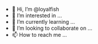 - 👋 Hi, I’m @loyalfish
- 👀 I’m interested in ...
- 🌱 I’m currently learning ...
- 💞️ I’m looking to collaborate on ...
- 📫 How to reach me ...

<!---
loyalfish/loyalfish is a ✨ special ✨ repository because its `README.md` (this file) appears on your GitHub profile.
You can click the Preview link to take a look at your changes.
--->
